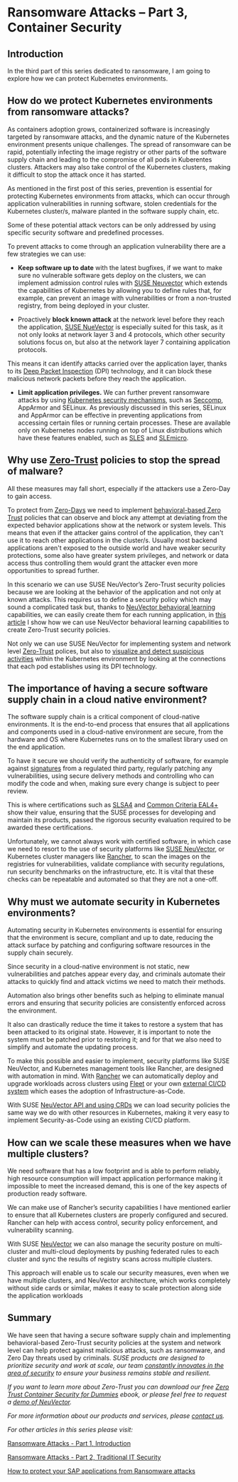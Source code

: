 # Ransomware Attacks – Part 3, Container Security

## Introduction

In the third part of this series dedicated to ransomware, I am going to explore how we can protect Kubernetes environments.

## How do we protect Kubernetes environments from ransomware attacks?

As containers adoption grows, containerized software is increasingly targeted by ransomware attacks, and the dynamic nature of the Kubernetes environment presents unique challenges. The spread of ransomware can be rapid, potentially infecting the image registry or other parts of the software supply chain and leading to the compromise of all pods in Kuberentes clusters. Attackers may also take control of the Kubernetes clusters, making it difficult to stop the attack once it has started.

As mentioned in the first post of this series, prevention is essential for protecting Kubernetes environments from attacks, which can occur through application vulnerabilities in running software, stolen credentials for the Kubernetes cluster/s, malware planted in the software supply chain, etc.

Some of these potential attack vectors can be only addressed by using specific security software and predefined processes.

To prevent attacks to come through an application vulnerability there are a few strategies we can use:

- **Keep software up to date** with the latest bugfixes, if we want to make sure no vulnerable software gets deploy on the clusters, we can implement admission control rules with [SUSE Neuvector](https://blog.neuvector.com/article/kubernetes-admission-control) which extends the capabilities of Kubernetes by allowing you to define rules that, for example, can prevent an image with vulnerabilities or from a non-trusted registry, from being deployed in your cluster.

- Proactively **block known attack** at the network level before they reach the application, [SUSE NueVector](https://neuvector.com/solutions/application-security-solutions/) is especially suited for this task, as it not only looks at network layer 3 and 4 protocols, which other security solutions focus on, but also at the network layer 7 containing application protocols.

This means it can identify attacks carried over the application layer, thanks to its [Deep Packet Inspection](https://blog.neuvector.com/article/web-application-firewall) (DPI) technology, and it can block these malicious network packets before they reach the application.

- **Limit application privileges.** We can further prevent ransomware attacks by using [Kubernetes security mechanisms](https://kubernetes.io/docs/concepts/security/), such as [Seccomp](https://lwn.net/Articles/656307/), AppArmor and SELinux. As previously discussed in this series, SELinux and AppArmor can be effective in preventing applications from accessing certain files or running certain processes. These are available only on Kubernetes nodes running on top of Linux distributions which have these features enabled, such as [SLES](https://documentation.suse.com/sles/html/SLES-all/cha-selinux.html) and [SLEmicro](https://documentation.suse.com/en-us/sle-micro/html/SLE-Micro-all/cha-selinux-slemicro.html).

## Why use [Zero-Trust](https://www.suse.com/campaigns/zero-trust/) policies to stop the spread of malware?

All these measures may fall short, especially if the attackers use a Zero-Day to gain access.

To protect from [Zero-Days](https://en.wikipedia.org/wiki/Zero-day_(computing)) we need to implement [behavioral-based Zero Trust](https://www.suse.com/c/another-orchestrated-attack-how-do-i-protect-myself/) policies that can observe and block any attempt at deviating from the expected behavior applications show at the network or system levels. This means that even if the attacker gains control of the application, they can't use it to reach other applications in the cluster/s. Usually most backend applications aren't exposed to the outside world and have weaker security protections, some also have greater system privileges, and network or data access thus controlling them would grant the attacker even more opportunities to spread further.

In this scenario we can use SUSE NeuVector’s Zero-Trust security policies because we are looking at the behavior of the application and not only at known attacks. This requires us to define a security policy which may sound a complicated task but, thanks to [NeuVector behavioral learning](https://neuvector.com/why-neuvector/use-cases/security-automation/) capabilities, we can easily create them for each running application, in [this article](https://www.suse.com/c/another-orchestrated-attack-how-do-i-protect-myself/) I show how we can use NeuVector behavioral learning capabilities to create Zero-Trust security policies.

Not only we can use SUSE NeuVector for implementing system and network level [Zero-Trust](https://www.suse.com/c/rancher_blog/zero-trust-the-new-security-model-for-cloud-native-applications-and-infrastructure/) polices, but also to [visualize and detect suspicious activities](https://neuvector.com/solutions/container-visibility-and-monitoring-solutions/) within the Kubernetes environment by looking at the connections that each pod establishes using its DPI technology.

## The importance of having a secure software supply chain in a cloud native environment?

The software supply chain is a critical component of cloud-native environments. It is the end-to-end process that ensures that all applications and components used in a cloud-native environment are secure, from the hardware and OS where Kubernetes runs on to the smallest library used on the end application.

To have it secure we should verify the authenticity of software, for example against [signatures](https://packagehub.suse.com/package-signatures/) from a regulated third party, regularly patching any vulnerabilities, using secure delivery methods and controlling who can modify the code and when, making sure every change is subject to peer review.

This is where certifications such as [SLSA4](https://documentation.suse.com/sbp/server-linux/html/SBP-SLSA4/index.html) and [Common Criteria EAL4+](https://www.suse.com/support/security/certifications/) show their value, ensuring that the SUSE processes for developing and maintain its products, passed the rigorous security evaluation required to be awarded these certifications.

Unfortunately, we cannot always work with certified software, in which case we need to resort to the use of security platforms like [SUSE NeuVector](https://neuvector.com/why-neuvector/use-cases/compliance/), or Kubernetes cluster managers like [Rancher](https://www.rancher.com/products/rancher), to scan the images on the registries for vulnerabilities, validate compliance with security regulations, run security benchmarks on the infrastructure, etc. It is vital that these checks can be repeatable and automated so that they are not a one-off.

## Why must we automate security in Kubernetes environments?

Automating security in Kubernetes environments is essential for ensuring that the environment is secure, compliant and up to date, reducing the attack surface by patching and configuring software resources in the supply chain securely.

Since security in a cloud-native environment is not static, new vulnerabilities and patches appear every day, and criminals automate their attacks to quickly find and attack victims we need to match their methods.

Automation also brings other benefits such as helping to eliminate manual errors and ensuring that security policies are consistently enforced across the environment.

It also can drastically reduce the time it takes to restore a system that has been attacked to its original state. However, it is important to note the system must be patched prior to restoring it; and for that we also need to simplify and automate the updating process.

To make this possible and easier to implement, security platforms like SUSE NeuVector, and Kubernetes management tools like Rancher, are designed with automation in mind. With [Rancher](https://ranchermanager.docs.rancher.com/) we can automatically deploy and upgrade workloads across clusters using [Fleet](https://ranchermanager.docs.rancher.com/v2.6/pages-for-subheaders/fleet-gitops-at-scale) or your own [external CI/CD system](https://www.suse.com/c/rancher_blog/managing-rancher-resources-using-pulumi-as-an-infrastructure-as-code-tool/) which eases the adoption of Infrastructure-as-Code.

With SUSE [NeuVector API and using CRDs](https://blog.neuvector.com/article/kubernetes-policy-as-code-crd) we can load security policies the same way we do with other resources in Kubernetes, making it very easy to implement Security-as-Code using an existing CI/CD platform.

## How can we scale these measures when we have multiple clusters?

We need software that has a low footprint and is able to perform reliably, high resource consumption will impact application performance making it impossible to meet the increased demand, this is one of the key aspects of production ready software.

We can make use of Rancher’s security capabilities I have mentioned earlier to ensure that all Kubernetes clusters are properly configured and secured. Rancher can help with access control, security policy enforcement, and vulnerability scanning.

With SUSE [NeuVector](https://open-docs.neuvector.com/navigation/multicluster) we can also manage the security posture on multi-cluster and multi-cloud deployments by pushing federated rules to each cluster and sync the results of registry scans across multiple clusters.

This approach will enable us to scale our security measures, even when we have multiple clusters, and NeuVector architecture, which works completely without side cards or similar, makes it easy to scale protection along side the application workloads

## Summary

We have seen that having a secure software supply chain and implementing behavioral-based Zero-Trust security policies at the system and network level can help protect against malicious attacks, such as ransomware, and Zero Day threats used by criminals. *SUSE products are designed to prioritize security and work at scale, our team [constantly innovates in the area of security](https://www.suse.com/support/security/) to ensure your business remains stable and resilient.*

*If you want to learn more about Zero-Trust you can download our free [Zero Trust Container Security for Dummies](https://more.suse.com/zero-trust-security-for-dummies.html) ebook, or please feel free to request a [demo of NeuVector](https://more.suse.com/neuvector-security-demo).*

*For more information about our products and services, please [contact us](https://www.suse.com/contact/).*

*For other articles in this series please visit:*

[Ransomware Attacks - Part 1, Introduction](https://www.suse.com/c/ransomware-attacks-part-1-introduction)

[Ransomware Attacks - Part 2, Traditional IT Security](https://www.suse.com/c/ransomware-attacks-part-2-traditional-it)

[How to protect your SAP applications from Ransomware attacks](https://www.suse.com/c/ransomware-attacks-part-4-sap-applications/)